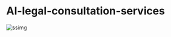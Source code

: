 # AI-legal-consultation-services
![ssimg](https://github.com/Dubeyshruti/AI-legal-consultation-services/assets/100428636/408e9dd6-ea00-487f-894f-7861d4435bf0)
